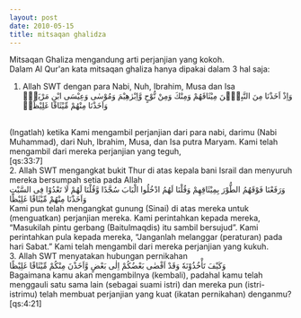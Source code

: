 ```yaml
---
layout: post
date: 2010-05-15
title: mitsaqan ghalidza
---
```


Mitsaqan Ghaliza mengandung arti perjanjian yang kokoh.<br>
Dalam Al Qur&#39;an kata mitsaqan ghaliza hanya dipakai dalam 3 hal saja:<br>
1. Allah SWT dengan para Nabi, Nuh, Ibrahim, Musa dan Isa <br>
وَاِذْ اَخَذْنَا مِنَ النَّبِيّٖنَ مِيْثَاقَهُمْ وَمِنْكَ وَمِنْ نُّوْحٍ وَّاِبْرٰهِيْمَ وَمُوْسٰى وَعِيْسَى ابْنِ مَرْيَمَۖ وَاَخَذْنَا مِنْهُمْ مِّيْثَاقًا غَلِيْظًاۙ
<br>
(Ingatlah) ketika Kami mengambil perjanjian dari para nabi, darimu (Nabi Muhammad), dari Nuh, Ibrahim, Musa, dan Isa putra Maryam. Kami telah mengambil dari mereka perjanjian yang teguh,<br>
[qs:33:7]<br>
2. Allah SWT mengangkat bukit Thur di atas kepala bani Israil dan menyuruh mereka bersumpah setia pada Allah <br>
وَرَفَعْنَا فَوْقَهُمُ الطُّوْرَ بِمِيْثَاقِهِمْ وَقُلْنَا لَهُمُ ادْخُلُوا الْبَابَ سُجَّدًا وَّقُلْنَا لَهُمْ لَا تَعْدُوْا فِى السَّبْتِ وَاَخَذْنَا مِنْهُمْ مِّيْثَاقًا غَلِيْظًا<br>
Kami pun telah mengangkat gunung (Sinai) di atas mereka untuk (menguatkan) perjanjian mereka. Kami perintahkan kepada mereka, “Masukilah pintu gerbang (Baitulmaqdis) itu sambil bersujud”. Kami perintahkan pula kepada mereka, “Janganlah melanggar (peraturan) pada hari Sabat.” Kami telah mengambil dari mereka perjanjian yang kukuh.<br
[qs:4:154]<br>
3. Allah SWT menyatakan hubungan pernikahan<br>
وَكَيْفَ تَأْخُذُوْنَهٗ وَقَدْ اَفْضٰى بَعْضُكُمْ اِلٰى بَعْضٍ وَّاَخَذْنَ مِنْكُمْ مِّيْثَاقًا غَلِيْظًا <br>
Bagaimana kamu akan mengambilnya (kembali), padahal kamu telah menggauli satu sama lain (sebagai suami istri) dan mereka pun (istri-istrimu) telah membuat perjanjian yang kuat (ikatan pernikahan) denganmu?<br>
[qs:4:21]<br>
